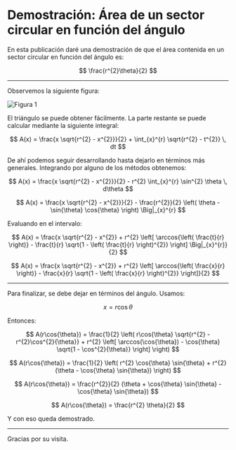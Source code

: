 # Demostración: Área de un sector circular en función del ángulo

En esta publicación daré una demostración de que el área contenida en un sector circular en función del ángulo es:

$$
\frac{r^{2}\theta}{2}
$$

---

Observemos la siguiente figura:

![Figura 1](https://blogger.googleusercontent.com/img/b/R29vZ2xl/AVvXsEitkVqvGJmDOJ_-Jg8rlxqQ6yZ5Cw7u7vNnQL9-OD4bUCkaOH7L7bG5mbb3YI1F7nuWtNAQyFBTdTWk8vlrDSTqJYSiUMbM_-klmwKGVeD7hQqCUOR1rO335ifGZkUts-C84h10bJAh0So/s1600/Captura.PNG)

El triángulo se puede obtener fácilmente. La parte restante se puede calcular mediante la siguiente integral:

$$
A(x) = \frac{x \sqrt{r^{2} - x^{2}}}{2} + \int_{x}^{r} \sqrt{r^{2} - t^{2}} \, dt
$$

De ahí podemos seguir desarrollando hasta dejarlo en términos más generales. Integrando por alguno de los métodos obtenemos:

$$
A(x) = \frac{x \sqrt{r^{2} - x^{2}}}{2} - r^{2} \int_{x}^{r} \sin^{2} \theta \, d\theta
$$

$$
A(x) = \frac{x \sqrt{r^{2} - x^{2}}}{2} - \frac{r^{2}}{2} \left( \theta - \sin{\theta} \cos{\theta} \right) \Big|_{x}^{r}
$$

Evaluando en el intervalo:

$$
A(x) = \frac{x \sqrt{r^{2} - x^{2}} + r^{2} \left[ \arccos{\left( \frac{t}{r} \right)} - \frac{t}{r} \sqrt{1 - \left( \frac{t}{r} \right)^{2}} \right] \Big|_{x}^{r}}{2}
$$

$$
A(x) = \frac{x \sqrt{r^{2} - x^{2}} + r^{2} \left[ \arccos{\left( \frac{x}{r} \right)} - \frac{x}{r} \sqrt{1 - \left( \frac{x}{r} \right)^{2}} \right]}{2}
$$

---

Para finalizar, se debe dejar en términos del ángulo. Usamos:

$$
x = r \cos{\theta}
$$

Entonces:

$$
A(r\cos{\theta}) = \frac{1}{2} \left( r\cos{\theta} \sqrt{r^{2} - r^{2}\cos^{2}{\theta}} + r^{2} \left[ \arccos(\cos{\theta}) - \cos{\theta} \sqrt{1 - \cos^{2}{\theta}} \right] \right)
$$

$$
A(r\cos{\theta}) = \frac{1}{2} \left( r^{2} \cos{\theta} \sin{\theta} + r^{2} (\theta - \cos{\theta} \sin{\theta}) \right)
$$

$$
A(r\cos{\theta}) = \frac{r^{2}}{2} (\theta + \cos{\theta} \sin{\theta} - \cos{\theta} \sin{\theta})
$$

$$
A(r\cos{\theta}) = \frac{r^{2} \theta}{2}
$$

Y con eso queda demostrado.

---

Gracias por su visita.
